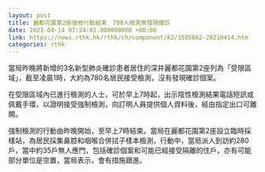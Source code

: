 ```yaml
---
layout: post
title: 麗都花園第2座強檢行動結束　780人檢測無發現確診
date: 2021-04-14 07:24:02.000000000 +08:00
link: https://news.rthk.hk/rthk/ch/component/k2/1585662-20210414.htm
categories: rthk
---
```


當局昨晚將新增的3名新型肺炎確診患者居住的深井麗都花園第2座列為「受限區域」，截至凌晨1時，大約為780名居民接受檢測，沒有發現確診個案。

在受限區域內已進行檢測的人士，可於早上7時起，出示陰性檢測結果電話短訊或佩戴手環，以證明接受強制檢測，向訂明人員提供個人資料後，經由指定出口可離開。

強制檢測的行動由昨晚開始，至早上7時結束。當局在麗都花園第2座設立臨時採樣站，為居民採集鼻腔和咽喉合併拭子樣本檢測，行動中，當局派人到訪約280戶，當中約35戶無人應門，包括確診個案和可能已經接受隔離的住戶，亦有可能部分單位是空置，當局表示，會有措施跟進。
